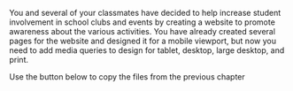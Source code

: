 <!--manual-->
You and several of your classmates have decided to help increase student involvement in school clubs and events by creating a website to promote awareness about the various activities. You have already created several pages for the website and designed it for a mobile viewport, but now you need to add media queries to design for tablet, desktop, large desktop, and print.
<p>Use the button below to copy the files from the previous chapter</p>
<!--
{
    "CopyExercise": {
        "name": "Chapter 5 EX03",
        "copyTarget": "/chapter5/ex03/student/*",
        "pasteTarget": "./"
    }
}
-->